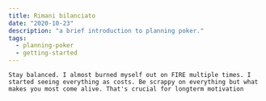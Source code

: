 ```yaml
---
title: Rimani bilanciato
date: "2020-10-23"
description: "a brief introduction to planning poker."
tags:
  - planning-poker
  - getting-started
---
```


    Stay balanced. I almost burned myself out on FIRE multiple times. I started seeing everything as costs. Be scrappy on everything but what makes you most come alive. That's crucial for longterm motivation